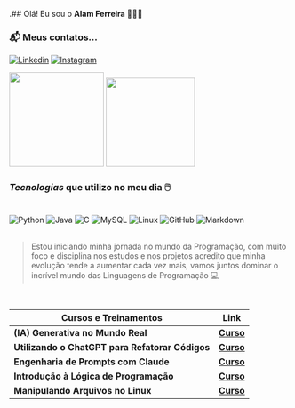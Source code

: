 .## Olá! Eu sou o **Alam Ferreira** 👨🏼‍💻
### 📬 Meus contatos...

[![Linkedin](https://img.shields.io/badge/LinkedIn-0077B5?style=for-the-badge&logo=linkedin&logoColor=white)](https://www.linkedin.com/in/alam-diego-f-ferreira-572943242/)
[![Instagram](https://img.shields.io/badge/Instagram-E4405F?style=for-the-badge&logo=instagram&logoColor=white)](https://www.instagram.com/alam_diego/)

<div>

<img loading="lazy" height="170cm" src="https://github-readme-stats.vercel.app/api?username=AlamDiego77&show_icons=true&theme=tokyonight" />
<img loading="lazy" height="160cm" src="https://github-readme-stats.vercel.app/api/top-langs/?username=AlamDiego77&layout=compact&show_icons=true&theme=tokyonight" />

</div>

### *Tecnologias* que utilizo no meu dia 🖱️
<div style="display: inline_block"><br/>
    <img alt="Python" src="https://img.shields.io/badge/Python-3776AB?style=for-the-badge&logo=python&logoColor=white" />
    <img alt="Java" src="https://img.shields.io/badge/Java-ED8B00?style=for-the-badge&logo=openjdk&logoColor=whitee" />
    <img alt="C" src="https://img.shields.io/badge/C-00599C?style=for-the-badge&logo=c&logoColor=white" />
    <img alt="MySQL" src="https://img.shields.io/badge/MySQL-00000F?style=for-the-badge&logo=mysql&logoColor=white" />
    <img alt="Linux" src="https://img.shields.io/badge/Linux-FCC624?style=for-the-badge&logo=linux&logoColor=black" />
    <img alt="GitHub" src="https://img.shields.io/badge/GitHub-100000?style=for-the-badge&logo=github&logoColor=white"/>
    <img alt="Markdown" src="https://img.shields.io/badge/Markdown-000000?style=for-the-badge&logo=markdown&logoColor=white"/>
    
</div>

<br>

> Estou iniciando minha jornada no mundo da Programação, com muito foco e disciplina nos estudos e nos projetos acredito que minha evolução tende a aumentar cada vez mais, vamos juntos dominar o incrível mundo das Linguagens de Programação 💻
<br>

| **Cursos e Treinamentos** | **Link** |
|-------------|-------------|
| **(IA) Generativa no Mundo Real**  | [**Curso**](https://hermes.dio.me/certificates/QM2ZZYYC.pdf)   |
|**Utilizando o ChatGPT para Refatorar Códigos**| [**Curso**](https://hermes.dio.me/certificates/JZNTRLAU.pdf) |
|**Engenharia de Prompts com Claude**| [**Curso**](https://hermes.dio.me/certificates/F0WTVTTV.pdf)|
|**Introdução à Lógica de Programação**| [**Curso**](https://hermes.dio.me/certificates/V3NZCLBZ.pdf) |
|**Manipulando Arquivos no Linux**|[**Curso**](https://hermes.dio.me/certificates/GK0VAWID.pdf)  |

